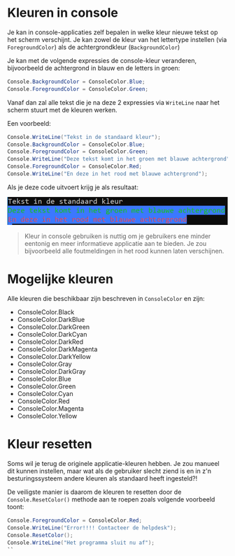 # Kleuren in console

Je kan in console-applicaties zelf bepalen in welke kleur nieuwe tekst op het scherm verschijnt. Je kan zowel de kleur van het lettertype instellen (via ``ForegroundColor``) als de achtergrondkleur (``BackgroundColor``)

Je kan met de volgende expressies de console-kleur veranderen, bijvoorbeeld de achtergrond in blauw en de letters in groen:

```csharp
Console.BackgroundColor = ConsoleColor.Blue;
Console.ForegroundColor = ConsoleColor.Green;
```

Vanaf dan zal alle tekst die je na deze 2 expressies via ``WriteLine`` naar het scherm stuurt met de kleuren werken.

Een voorbeeld:

```csharp
Console.WriteLine("Tekst in de standaard kleur");
Console.BackgroundColor = ConsoleColor.Blue;
Console.ForegroundColor = ConsoleColor.Green;
Console.WriteLine("Deze tekst komt in het groen met blauwe achtergrond");
Console.ForegroundColor = ConsoleColor.Red;
Console.WriteLine("En deze in het rood met blauwe achtergrond");
```

Als je deze code uitvoert krijg je als resultaat:

![Resultaat voorgaande code](../assets/0_intro/kleuren.png)


> Kleur in console gebruiken is nuttig om je gebruikers ene minder eentonig en meer informatieve applicatie aan te bieden. Je zou bijvoorbeeld alle foutmeldingen in het rood kunnen laten verschijnen.

# Mogelijke kleuren

Alle kleuren die beschikbaar zijn beschreven in ``ConsoleColor`` en zijn:

* ConsoleColor.Black
* ConsoleColor.DarkBlue
* ConsoleColor.DarkGreen
* ConsoleColor.DarkCyan
* ConsoleColor.DarkRed
* ConsoleColor.DarkMagenta
* ConsoleColor.DarkYellow
* ConsoleColor.Gray
* ConsoleColor.DarkGray
* ConsoleColor.Blue
* ConsoleColor.Green
* ConsoleColor.Cyan
* ConsoleColor.Red
* ConsoleColor.Magenta
* ConsoleColor.Yellow

# Kleur resetten

Soms wil je terug de originele applicatie-kleuren hebben. Je zou manueel dit kunnen instellen, maar wat als de gebruiker slecht ziend is en in z'n besturingssysteem andere kleuren als standaard heeft ingesteld?!

De veiligste manier is daarom de kleuren te resetten door de ``Console.ResetColor()`` methode aan te roepen zoals volgende voorbeeld toont:

```csharp
Console.ForegroundColor = ConsoleColor.Red;
Console.WriteLine("Error!!!! Contacteer de helpdesk");
Console.ResetColor();
Console.WriteLine("Het programma sluit nu af");
``